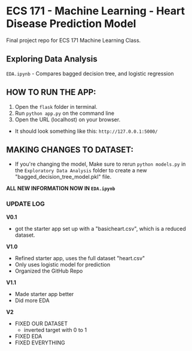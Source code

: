 # ECS 171 - Machine Learning -  Heart Disease Prediction Model
Final project repo for ECS 171 Machine Learning Class.

## Exploring Data Analysis
``EDA.ipynb`` - Compares bagged decision tree, and logistic regression

## HOW TO RUN THE APP:
1) Open the ``flask`` folder in terminal.
2) Run ``python app.py`` on the command line
3) Open the URL (localhost) on your browser.
- It should look something like this: ``http://127.0.0.1:5000/``

## MAKING CHANGES TO DATASET:
- If you're changing the model, Make sure to rerun ``python models.py`` in the ``Exploratory Data Analysis`` folder to create a new "bagged_decision_tree_model.pkl" file.

**ALL NEW INFORMATION NOW IN ``EDA.ipynb``**

### UPDATE LOG

**V0.1** 
- got the starter app set up with a "basicheart.csv", which is a reduced dataset.

**V1.0** 
- Refined starter app, uses the full dataset "heart.csv"
- Only uses logistic model for prediction
- Organized the GitHub Repo

**V1.1** 
- Made starter app better
- Did more EDA

**V2** 
- FIXED OUR DATASET
    - inverted target with 0 to 1
- FIXED EDA
- FIXED EVERYTHING